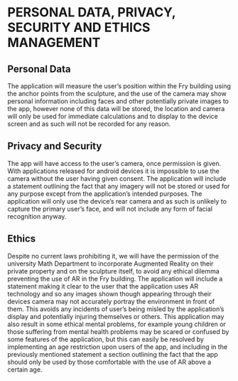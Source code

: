 # PERSONAL DATA, PRIVACY, SECURITY AND ETHICS MANAGEMENT


## Personal Data

The application will measure the user’s position within the Fry building using the anchor points from the sculpture, and the use of the camera may show personal information including faces and other potentially private images to the app, however none of this data will be stored, the location and camera will only be used for immediate calculations and to display to the device screen and as such will not be recorded for any reason.


## Privacy and Security

The app will have access to the user’s camera, once permission is given. With applications released for android devices it is impossible to use the camera without the user having given consent. The application will include a statement outlining the fact that any imagery will not be stored or used for any purpose except from the application’s intended purposes. The application will only use the device’s rear camera and as such is unlikely to capture the primary user’s face, and will not include any form of facial recognition anyway.


## Ethics

Despite no current laws prohibiting it, we will have the permission of the university Math Department to incorporate Augmented Reality on their private property and on the sculpture itself, to avoid any ethical dilemma preventing the use of AR in the Fry building. The application will include a statement making it clear to the user that the application uses AR technology and so any images shown though appearing through their devices camera may not accurately portray the environment in front of them. This avoids any incidents of user’s being misled by the application’s display and potentially injuring themselves or others.
This application may also result in some ethical mental problems, for example young children or those suffering from mental health problems may be scared or confused by some features of the application, but this can easily be resolved by implementing an age restriction upon users of the app, and including in the previously mentioned statement a section outlining the fact that the app should only be used by those comfortable with the use of AR above a certain age.
